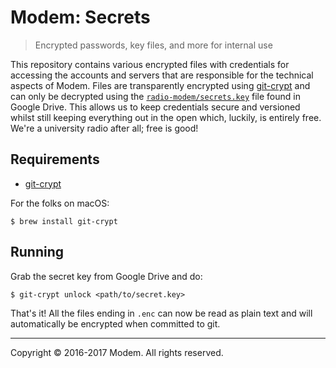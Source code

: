 # Modem: Secrets

> Encrypted passwords, key files, and more for internal use

This repository contains various encrypted files with credentials for accessing the accounts and servers that are responsible for the technical aspects of Modem. Files are transparently encrypted using [git-crypt](https://github.com/AGWA/git-crypt) and can only be decrypted using the [`radio-modem/secrets.key`](https://drive.google.com/open?id=0B_EA-Me3eCqGVUdYWm1FTElxR28) file found in Google Drive. This allows us to keep credentials secure and versioned whilst still keeping everything out in the open which, luckily, is entirely free. We're a university radio after all; free is good!

## Requirements

* [git-crypt](https://github.com/AGWA/git-crypt)

For the folks on macOS:

```console
$ brew install git-crypt
```

## Running

Grab the secret key from Google Drive and do:

```console
$ git-crypt unlock <path/to/secret.key>
```

That's it! All the files ending in `.enc` can now be read as plain text and will automatically be encrypted when committed to git.

---

Copyright &copy; 2016-2017 Modem. All rights reserved.
